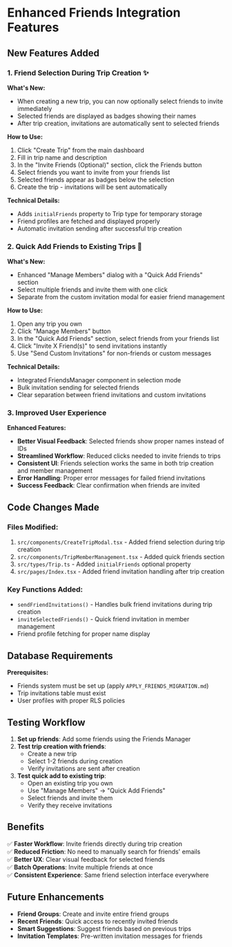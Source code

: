 # Enhanced Friends Integration Features

## New Features Added

### 1. Friend Selection During Trip Creation ✨

**What's New:**

- When creating a new trip, you can now optionally select friends to invite immediately
- Selected friends are displayed as badges showing their names
- After trip creation, invitations are automatically sent to selected friends

**How to Use:**

1. Click "Create Trip" from the main dashboard
2. Fill in trip name and description
3. In the "Invite Friends (Optional)" section, click the Friends button
4. Select friends you want to invite from your friends list
5. Selected friends appear as badges below the selection
6. Create the trip - invitations will be sent automatically

**Technical Details:**

- Adds `initialFriends` property to Trip type for temporary storage
- Friend profiles are fetched and displayed properly
- Automatic invitation sending after successful trip creation

### 2. Quick Add Friends to Existing Trips 🚀

**What's New:**

- Enhanced "Manage Members" dialog with a "Quick Add Friends" section
- Select multiple friends and invite them with one click
- Separate from the custom invitation modal for easier friend management

**How to Use:**

1. Open any trip you own
2. Click "Manage Members" button
3. In the "Quick Add Friends" section, select friends from your friends list
4. Click "Invite X Friend(s)" to send invitations instantly
5. Use "Send Custom Invitations" for non-friends or custom messages

**Technical Details:**

- Integrated FriendsManager component in selection mode
- Bulk invitation sending for selected friends
- Clear separation between friend invitations and custom invitations

### 3. Improved User Experience

**Enhanced Features:**

- **Better Visual Feedback**: Selected friends show proper names instead of IDs
- **Streamlined Workflow**: Reduced clicks needed to invite friends to trips
- **Consistent UI**: Friends selection works the same in both trip creation and member management
- **Error Handling**: Proper error messages for failed friend invitations
- **Success Feedback**: Clear confirmation when friends are invited

## Code Changes Made

### Files Modified:

1. `src/components/CreateTripModal.tsx` - Added friend selection during trip creation
2. `src/components/TripMemberManagement.tsx` - Added quick friends section
3. `src/types/Trip.ts` - Added `initialFriends` optional property
4. `src/pages/Index.tsx` - Added friend invitation handling after trip creation

### Key Functions Added:

- `sendFriendInvitations()` - Handles bulk friend invitations during trip creation
- `inviteSelectedFriends()` - Quick friend invitation in member management
- Friend profile fetching for proper name display

## Database Requirements

**Prerequisites:**

- Friends system must be set up (apply `APPLY_FRIENDS_MIGRATION.md`)
- Trip invitations table must exist
- User profiles with proper RLS policies

## Testing Workflow

1. **Set up friends**: Add some friends using the Friends Manager
2. **Test trip creation with friends**:
   - Create a new trip
   - Select 1-2 friends during creation
   - Verify invitations are sent after creation
3. **Test quick add to existing trip**:
   - Open an existing trip you own
   - Use "Manage Members" → "Quick Add Friends"
   - Select friends and invite them
   - Verify they receive invitations

## Benefits

✅ **Faster Workflow**: Invite friends directly during trip creation  
✅ **Reduced Friction**: No need to manually search for friends' emails  
✅ **Better UX**: Clear visual feedback for selected friends  
✅ **Batch Operations**: Invite multiple friends at once  
✅ **Consistent Experience**: Same friend selection interface everywhere

## Future Enhancements

- **Friend Groups**: Create and invite entire friend groups
- **Recent Friends**: Quick access to recently invited friends
- **Smart Suggestions**: Suggest friends based on previous trips
- **Invitation Templates**: Pre-written invitation messages for friends
